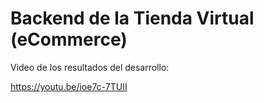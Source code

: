 # Backend de la Tienda Virtual (eCommerce)

Video de los resultados del desarrollo:

https://youtu.be/ioe7c-7TUII


